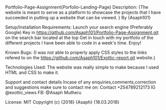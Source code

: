 Portfolio-Page-Assignment{Porfolio-Landing-Page}
Description: {The website is meant to serve as a platform to showcase the projects that I have succeeded in putting up a website that can be viewed. } By {Asaph101}

Setup/Installation Requirements: Launch your search engine (Preferably Google) Key in https://github.com/Asaph101/Portfolio-Page-Assignment.git on the search bar located at the top Get in touch with my portfolio of the different projects I have been able to code in a week's time. Enjoy!

Known Bugs: {I was not able to properly apply CSS styles to the links refered to on the https://github.com/Asaph101/Exottic-resort.git website.}

Technologies Used: The website was really simple to make because I used HTML and CSS to make it.

Support and contact details Incase of any enquiries,comments,correction and suggestions make sure to contact me on: Contact +254789212173 IG @exottic_views FB: @Asaph Mutheru

License: MIT Copyright (c) {2018} {Asaph} {18.03.2018}
